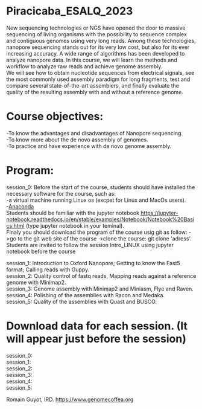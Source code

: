 # Piracicaba_ESALQ_2023

New sequencing technologies or NGS have opened the door to massive sequencing of living organisms with the possibility to sequence complex and contiguous genomes using very long reads. Among these technologies, nanopore sequencing stands out for its very low cost, but also for its ever increasing accuracy. A wide range of algorithms has been developed to analyze nanopore data. In this course, we will learn the methods and workflow to analyze raw reads and achieve genome assembly.  
We will see how to obtain nucleotide sequences from electrical signals, see the most commonly used assembly paradigm for long fragments, test and compare several state-of-the-art assemblers, and finally evaluate the quality of the resulting assembly with and without a reference genome.


# Course objectives:  
-To know the advantages and disadvantages of Nanopore sequencing.  
-To know more about the de novo assembly of genomes.  
-To practice and have experience with de novo genome assembly.  

# Program:
session_0: Before the start of the course, students should have installed the necessary software for the course, such as:  
-a virtual machine running Linux os (excpet for Linux and MacOs users).  
-[Anaconda](https://www.anaconda.com/products/distribution)   
Students should be familiar with the jupyter notebook https://jupyter-notebook.readthedocs.io/en/stable/examples/Notebook/Notebook%20Basics.html (type jupyter notebook in your teminal).  
Finaly you should download the program of the course usig git as follow: ->go to the git web site of the course ->clone the course: git clone 'adress'.
Students are invited to follow the session Intro_LINUX using jupyter notebook before the course

session_1: Introduction to Oxford Nanopore; Getting to know the Fast5 format; Calling reads with Guppy.  
session_2: Quality control of fastq reads, Mapping reads against a reference genome with Minimap2.  
session_3: Genome assembly with Minimap2 and Miniasm, Flye and Raven.  
session_4: Polishing of the assemblies with Racon and Medaka.  
session_5: Quality of the assemblies with Quast and BUSCO.  

# Download data for each session. (It will appear just before the session)
session_0:  
session_1:     
session_2:   
session_3:   
session_4:   
session_5:   

Romain Guyot, IRD. 
https://www.genomecoffea.org
